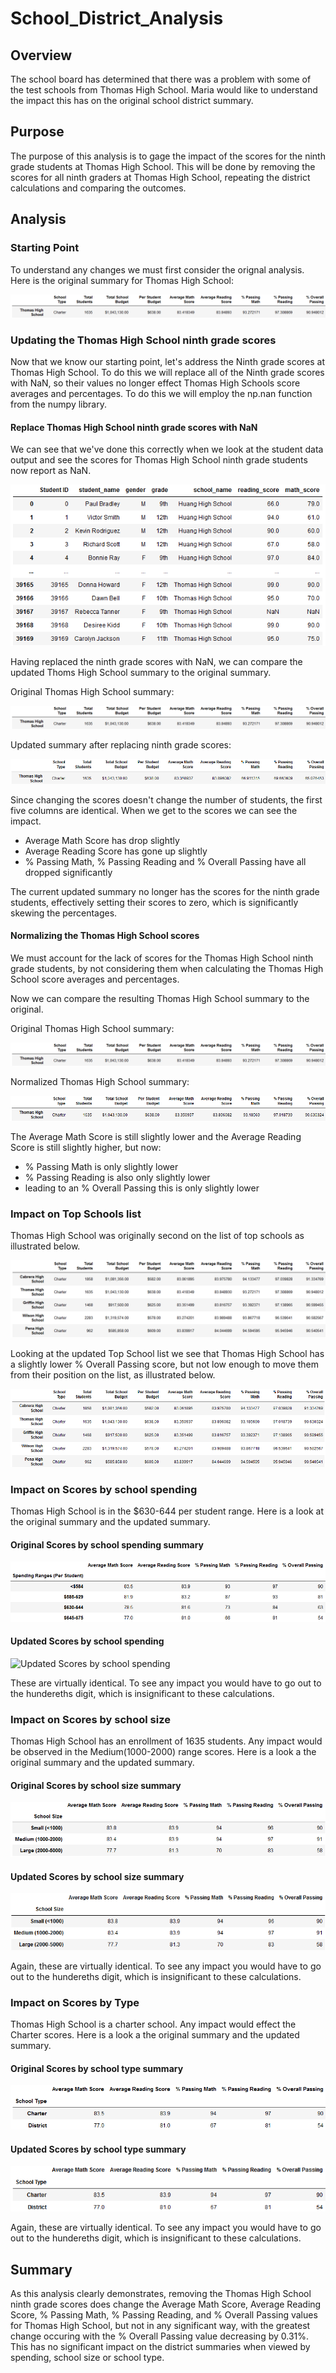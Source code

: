 # School_District_Analysis
## Overview
The school board has determined that there was a problem with some of the test schools from Thomas High School. Maria would like to understand the impact this has on the original school district summary.

## Purpose
The purpose of this analysis is to gage the impact of the scores for the ninth grade students at Thomas High School. This will be done by removing the scores for all ninth graders at Thomas High School, repeating the district calculations and comparing the outcomes.

## Analysis

### Starting Point
To understand any changes we must first consider the orignal analysis. Here is the original summary for Thomas High School:

![Thomas High School, Original summary](Resources/Original_Thomas_summary.png)

### Updating the Thomas High School ninth grade scores
Now that we know our starting point, let's address the Ninth grade scores at Thomas High School. To do this we will replace all of the Ninth grade scores with NaN, so their values no longer effect Thomas High Schools score averages and percentages. To do this we will employ the np.nan function from the numpy library.

#### Replace Thomas High School ninth grade scores with NaN
We can see that we've done this correctly when we look at the student data output and see the scores for Thomas High School ninth grade students now report as NaN.

![Thomas High School, ninth grade scores replaced with NaN](Resources/Replace_Thomas9_With_Nan.png)

Having replaced the ninth grade scores with NaN, we can compare the updated Thoms High School summary to the original summary.

Original Thomas High School summary:

![Thomas High School, Original summary](Resources/Original_Thomas_summary.png)

Updated summary after replacing ninth grade scores:

![Thomas High School, updated summary with NaN](Resources/Thomas_summary_with_Nans.png)

Since changing the scores doesn't change the number of students, the first five columns are identical. When we get to the scores we can see the impact.
- Average Math Score has drop slightly
- Average Reading Score has gone up slightly
- % Passing Math, % Passing Reading and % Overall Passing have all dropped significantly

The current updated summary no longer has the scores for the ninth grade students, effectively setting their scores to zero, which is significantly skewing the percentages.

#### Normalizing the Thomas High School scores
We must account for the lack of scores for the Thomas High School ninth grade students, by not considering them when calculating the Thomas High School score averages and percentages.

Now we can compare the resulting Thomas High School summary to the original.

Original Thomas High School summary:

![Thomas High School, Original summary](Resources/Original_Thomas_summary.png)

Normalized Thomas High School summary:

![Thomas High School, Normalized summary](Resources/Normalized_Thomas_summary.png)

The Average Math Score is still slightly lower and the Average Reading Score is still slightly higher, but now:
- % Passing Math is only slightly lower
- % Passing Reading is also only slightly lower
- leading to an % Overall Passing this is only slightly lower

### Impact on Top Schools list
Thomas High School was originally second on the list of top schools as illustrated below.

![Original Top School list](Resources/Original_TopSchools.png)

Looking at the updated Top School list we see that Thomas High School has a slightly lower % Overall Passing score, but not low enough to move them from their position on the list, as illustrated below.

![District summary after Thoms High School ninth grade score adjust,emt](Resources/Thomas9NaN_TopSchools.png)

### Impact on Scores by school spending

Thomas High School is in the $630-644 per student range. Here is a look at the original summary and the updated summary.

#### Original Scores by school spending summary
![Original Scores by school spending summary](Resources/Original_scores_by_spending.png)

#### Updated Scores by school spending
![Updated Scores by school spending](ths9_scores_by_spending.png)

These are virtually identical. To see any impact you would have to go out to the hundereths digit, which is insignificant to these calculations.

### Impact on Scores by school size

Thomas High School has an enrollment of 1635 students. Any impact would be observed in the Medium(1000-2000) range scores. Here is a look a the original summary and the updated summary.

#### Original Scores by school size summary
![Original Scores by school size summary](Resources/Original_scores_by_size.png)

#### Updated Scores by school size summary
![Updated Scores by school size summary](Resources/ths9_scores_by_size.png)

Again, these are virtually identical. To see any impact you would have to go out to the hundereths digit, which is insignificant to these calculations.

### Impact on Scores by Type

Thomas High School is a charter school. Any impact would effect the Charter scores. Here is a look a the original summary and the updated summary.

#### Original Scores by school type summary
![Original Scores by school type summary](Resources/Original_scores_by_type.png)

#### Updated Scores by school type summary
![Updated Scores by school type summary](Resources/ths9_scores_by_type.png)

Again, these are virtually identical. To see any impact you would have to go out to the hundereths digit, which is insignificant to these calculations.

## Summary
As this analysis clearly demonstrates, removing the Thomas High School ninth grade scores does change the Average Math Score, Average Reading Score, % Passing Math, % Passing Reading, and % Overall Passing values for Thomas High School, but not in any significant way, with the greatest change occuring with the % Overall Passing value decreasing by 0.31%. This has no significant impact on the district summaries when viewed by spending, school size or school type.